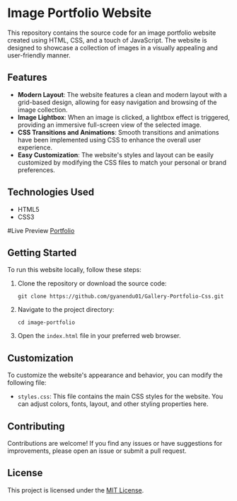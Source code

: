 
# Image Portfolio Website

This repository contains the source code for an image portfolio website created using HTML, CSS, and a touch of JavaScript. The website is designed to showcase a collection of images in a visually appealing and user-friendly manner.

## Features
- **Modern Layout**: The website features a clean and modern layout with a grid-based design, allowing for easy navigation and browsing of the image collection.
- **Image Lightbox**: When an image is clicked, a lightbox effect is triggered, providing an immersive full-screen view of the selected image.
- **CSS Transitions and Animations**: Smooth transitions and animations have been implemented using CSS to enhance the overall user experience.
- **Easy Customization**: The website's styles and layout can be easily customized by modifying the CSS files to match your personal or brand preferences.

## Technologies Used

- HTML5
- CSS3

#Live Preview
[Portfolio]( https://gyanendu01.github.io/Gallery-Portfolio-Css/)
## Getting Started

To run this website locally, follow these steps:

1. Clone the repository or download the source code:
   ```
   git clone https://github.com/gyanendu01/Gallery-Portfolio-Css.git
   ```

2. Navigate to the project directory:
   ```
   cd image-portfolio
   ```

3. Open the `index.html` file in your preferred web browser.

## Customization

To customize the website's appearance and behavior, you can modify the following file:

- `styles.css`: This file contains the main CSS styles for the website. You can adjust colors, fonts, layout, and other styling properties here.

## Contributing

Contributions are welcome! If you find any issues or have suggestions for improvements, please open an issue or submit a pull request.

## License

This project is licensed under the [MIT License](LICENSE).

